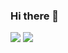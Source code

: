 ### Hi there 👋

<img src="https://github-readme-stats.vercel.app/api?username=UlyssesZh&show_icons=true">
<img src="https://aster-readme.vercel.app/api/top-langs/?username=UlyssesZh&exclude_lang=html&layout=compact">
